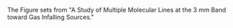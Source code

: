 The Figure sets from "A Study of Multiple Molecular Lines at the 3 mm Band toward Gas Infalling Sources."
